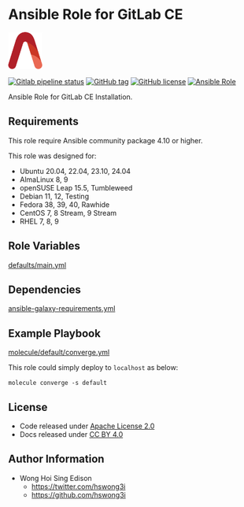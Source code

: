 # Ansible Role for GitLab CE

<a href="https://alvistack.com" title="AlviStack" target="_blank"><img src="/alvistack.svg" height="75" alt="AlviStack"></a>

[![Gitlab pipeline status](https://img.shields.io/gitlab/pipeline/alvistack/ansible-role-gitlab_ce/master)](https://gitlab.com/alvistack/ansible-role-gitlab_ce/-/pipelines)
[![GitHub tag](https://img.shields.io/github/tag/alvistack/ansible-role-gitlab_ce.svg)](https://github.com/alvistack/ansible-role-gitlab_ce/tags)
[![GitHub license](https://img.shields.io/github/license/alvistack/ansible-role-gitlab_ce.svg)](https://github.com/alvistack/ansible-role-gitlab_ce/blob/master/LICENSE)
[![Ansible Role](https://img.shields.io/badge/galaxy-alvistack.gitlab_ce-blue.svg)](https://galaxy.ansible.com/alvistack/gitlab_ce)

Ansible Role for GitLab CE Installation.

## Requirements

This role require Ansible community package 4.10 or higher.

This role was designed for:

- Ubuntu 20.04, 22.04, 23.10, 24.04
- AlmaLinux 8, 9
- openSUSE Leap 15.5, Tumbleweed
- Debian 11, 12, Testing
- Fedora 38, 39, 40, Rawhide
- CentOS 7, 8 Stream, 9 Stream
- RHEL 7, 8, 9

## Role Variables

[defaults/main.yml](defaults/main.yml)

## Dependencies

[ansible-galaxy-requirements.yml](ansible-galaxy-requirements.yml)

## Example Playbook

[molecule/default/converge.yml](molecule/default/converge.yml)

This role could simply deploy to `localhost` as below:

    molecule converge -s default

## License

- Code released under [Apache License 2.0](LICENSE)
- Docs released under [CC BY 4.0](http://creativecommons.org/licenses/by/4.0/)

## Author Information

- Wong Hoi Sing Edison
  - <https://twitter.com/hswong3i>
  - <https://github.com/hswong3i>

